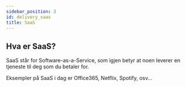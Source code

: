 ```yaml
---
sidebar_position: 3
id: delivery_saas
title: SaaS
---
```


## Hva er SaaS?
SaaS står for Software-as-a-Service, som igjen betyr at noen leverer en tjeneste til deg som du betaler for.

Eksempler på SaaS i dag er Office365, Netflix, Spotify, osv...

